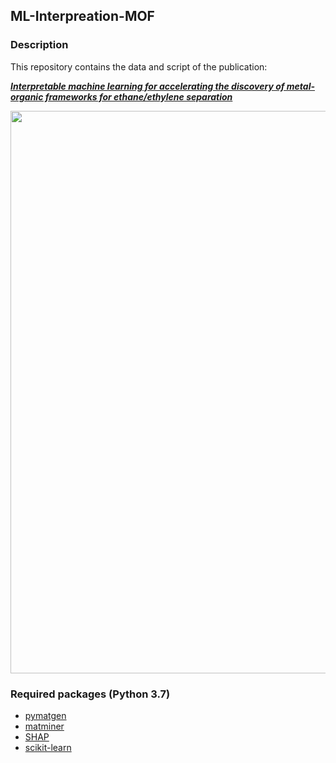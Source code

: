 ## ML-Interpreation-MOF

### Description

This repository contains the data and script of the publication:

**_[Interpretable machine learning for accelerating the discovery of metal-organic frameworks for ethane/ethylene separation](https://doi.org/10.1016/j.cej.2022.136651)_**

<img src="https://repository-images.githubusercontent.com/509028386/90c15d12-eb29-400f-adf1-d773bb5dd3bb" width="900">

### Required packages (Python 3.7)
* [pymatgen](https://pymatgen.org/)
* [matminer](https://github.com/hackingmaterials/matminer)
* [SHAP](https://github.com/slundberg/shap)
* [scikit-learn](https://scikit-learn.org/stable/#)

